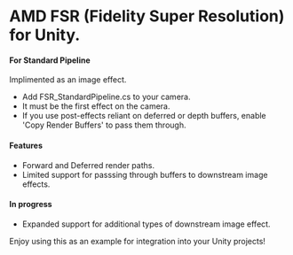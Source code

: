 # AMD FSR (Fidelity Super Resolution) for Unity.

#### For Standard Pipeline
Implimented as an image effect.
* Add FSR_StandardPipeline.cs to your camera.
* It must be the first effect on the camera.
* If you use post-effects reliant on deferred or depth buffers, enable 'Copy Render Buffers' to pass them through.

#### Features
* Forward and Deferred render paths.
* Limited support for passsing through buffers to downstream image effects.

#### In progress
* Expanded support for additional types of downstream image effect.


Enjoy using this as an example for integration into your Unity projects!
